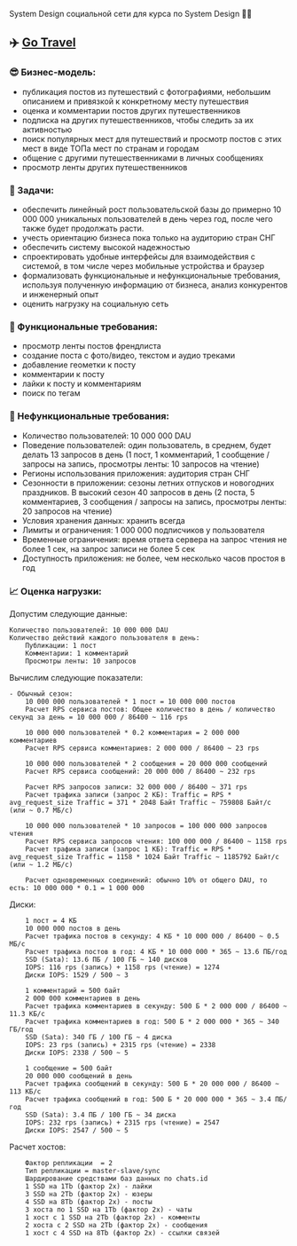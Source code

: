 System Design социальной сети для курса по System Design 👨‍💻

## ✈️ [Go Travel](https://github.com/kodsurfer/social_network_system_design)

### 😎 Бизнес-модель:

- публикация постов из путешествий с фотографиями, небольшим описанием и привязкой к конкретному месту путешествия
- оценка и комментарии постов других путешественников
- подписка на других путешественников, чтобы следить за их активностью
- поиск популярных мест для путешествий и просмотр постов с этих мест в виде ТОПа мест по странам и городам
- общение с другими путешественниками в личных сообщениях
- просмотр ленты других путешественников

### 📜 Задачи:

- обеспечить линейный рост пользовательской базы до примерно 10 000 000 уникальных пользователей в день через год, после
  чего также будет продолжать расти.
- учесть ориентацию бизнеса пока только на аудиторию стран СНГ
- обеспечить систему высокой надежностью
- спроектировать удобные интерфейсы для взаимодействия с системой, в том числе через мобильные устройства и браузер
- формализовать функциональные и нефункциональные требования, используя полученную информацию от бизнеса, анализ
  конкурентов и инженерный опыт
- оценить нагрузку на социальную сеть

### 📕 Функциональные требования:

- просмотр ленты постов френдлиста
- создание поста с фото/видео, текстом и аудио треками
- добавление геометки к посту
- комментарии к посту
- лайки к посту и комментариям
- поиск по тегам

### 📗 Нефункциональные требования:

- Количество пользователей: 10 000 000 DAU
- Поведение пользователей: один пользователь, в среднем, будет делать 13 запросов в день (1 пост, 1 комментарий, 1
  сообщение / запросы на запись, просмотры ленты: 10 запросов на чтение)
- Регионы использования приложения: аудитория стран СНГ
- Сезонности в приложении: сезоны летних отпусков и новогодних праздников. В высокий сезон 40 запросов в день (2 поста,
  5 комментариев, 3 сообщения / запросы на запись, просмотры ленты: 20 запросов на чтение)
- Условия хранения данных: хранить всегда
- Лимиты и ограничения: 1 000 000 подписчиков у пользователя
- Временные ограничения: время ответа сервера на запрос чтения не более 1 сек, на запрос записи не более 5 сек
- Доступность приложения: не более, чем несколько часов простоя в год

### 📈 Оценка нагрузки:

Допустим следующие данные:

    Количество пользователей: 10 000 000 DAU
    Количество действий каждого пользователя в день:
        Публикации: 1 пост
        Комментарии: 1 комментарий
        Просмотры ленты: 10 запросов

Вычислим следующие показатели:

    - Обычный сезон:
        10 000 000 пользователей * 1 пост = 10 000 000 постов
        Расчет RPS сервиса постов: Общее количество в день / количество секунд за день = 10 000 000 / 86400 ~ 116 rps

        10 000 000 пользователей * 0.2 комментария = 2 000 000 комментариев
        Расчет RPS сервиса комментариев: 2 000 000 / 86400 ~ 23 rps
        
        10 000 000 пользователей * 2 сообщения = 20 000 000 сообщений
        Расчет RPS сервиса сообщений: 20 000 000 / 86400 ~ 232 rps

        Расчет RPS запросов записи: 32 000 000 / 86400 ~ 371 rps
        Расчет трафика записи (запрос 2 КБ): Traffic = RPS * avg_request_size Traffic = 371 * 2048 Байт Traffic ~ 759808 Байт/с (или ~ 0.7 МБ/с)

        10 000 000 пользователей * 10 запросов = 100 000 000 запросов чтения
        Расчет RPS сервиса запросов чтения: 100 000 000 / 86400 ~ 1158 rps
        Расчет трафика записи (запрос 1 КБ): Traffic = RPS * avg_request_size Traffic = 1158 * 1024 Байт Traffic ~ 1185792 Байт/с (или ~ 1.2 МБ/с)

        Расчет одновременных соединений: обычно 10% от общего DAU, то есть: 10 000 000 * 0.1 = 1 000 000

Диски:

        1 пост = 4 КБ
        10 000 000 постов в день
        Расчет трафика постов в секунду: 4 КБ * 10 000 000 / 86400 ~ 0.5 МБ/с
        Расчет трафика постов в год: 4 КБ * 10 000 000 * 365 ~ 13.6 ПБ/год
        SSD (Sata): 13.6 ПБ / 100 ГБ ~ 140 дисков
        IOPS: 116 rps (запись) + 1158 rps (чтение) = 1274
        Диски IOPS: 1529 / 500 ~ 3

        1 комментарий = 500 байт
        2 000 000 комментариев в день
        Расчет трафика комментариев в секунду: 500 Б * 2 000 000 / 86400 ~ 11.3 КБ/с
        Расчет трафика комментариев в год: 500 Б * 2 000 000 * 365 ~ 340 ГБ/год
        SSD (Sata): 340 ГБ / 100 ГБ ~ 4 диска
        IOPS: 23 rps (запись) + 2315 rps (чтение) = 2338
        Диски IOPS: 2338 / 500 ~ 5

        1 сообщение = 500 байт
        20 000 000 сообщений в день
        Расчет трафика сообщений в секунду: 500 Б * 20 000 000 / 86400 ~ 113 КБ/с
        Расчет трафика сообщений в год: 500 Б * 20 000 000 * 365 ~ 3.4 ПБ/год
        SSD (Sata): 3.4 ПБ / 100 ГБ ~ 34 диска
        IOPS: 232 rps (запись) + 2315 rps (чтение) = 2547
        Диски IOPS: 2547 / 500 ~ 5

Расчет хостов:

        Фактор репликации  = 2
        Тип репликации = master-slave/sync
        Шардирование средствами баз данных по chats.id
        1 SSD на 1Tb (фактор 2х) - лайки
        3 SSD на 2Tb (фактор 2х) - юзеры
        4 SSD на 8Tb (фактор 2х) - посты
        3 хоста по 1 SSD на 1Tb (фактор 2х) - чаты
        1 хост с 1 SSD на 2Tb (фактор 2х) - комменты
        2 хоста с 2 SSD на 2Tb (фактор 2х) - сообщения
        1 хост с 4 SSD на 8Tb (фактор 2х) - ссылки связей
